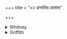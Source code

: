 +++
title = "०२ अन्तरिक्ष आसाम्"

+++

<details><summary>Whitney</summary>

### Translation
2. In the atmosphere is the station of them, as of those sitting  
wearied; the station of this that exists (*bhūtá*): that the pious  
know—or they do not.

### Notes
'Of them' (*āsām*, fem.) in **a** the comm. explains to mean "of the  
plants," and then, alternatively, "of the waters"; doubtless the latter  
is correct, the waters being that "whereby the plants live" (1 **d**).  
Ppp. reads in **a**. *antarikṣam*, which means virtually the same as our  
text: the reservoir of the waters is the atmosphere or is in it (not in  
heaven nor earth, 1 **c**). The analogy of vii. 95. 2 suggests *gávām*  
as wanting at the beginning of **b**: the waters are ordinarily as quiet  
as cows that lie resting: a comparison from the usual Vedic source.  
Weber suggested that *sthā́ma* be read twice; and this R. favors. The  
Anukr. ignores the deficiency in the pāda. For **d**, Ppp. has *viduṣṣ  
kṛd bheṣatodanaḥ*.
</details>

<details><summary>Griffith</summary>

Their station, as of those who rest when weary, is in midmost air: The base whereon this world is built, the sages know or know it not.
</details>
